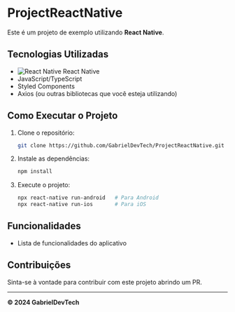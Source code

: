 # ProjectReactNative

Este é um projeto de exemplo utilizando **React Native**.

## Tecnologias Utilizadas
- ![React Native](https://img.icons8.com/ios-filled/50/000000/react-native.png) React Native
- JavaScript/TypeScript
- Styled Components
- Axios (ou outras bibliotecas que você esteja utilizando)

## Como Executar o Projeto
1. Clone o repositório:
    ```sh
    git clone https://github.com/GabrielDevTech/ProjectReactNative.git
    ```
2. Instale as dependências:
    ```sh
    npm install
    ```
3. Execute o projeto:
    ```sh
    npx react-native run-android   # Para Android
    npx react-native run-ios       # Para iOS
    ```

## Funcionalidades
- Lista de funcionalidades do aplicativo

## Contribuições
Sinta-se à vontade para contribuir com este projeto abrindo um PR.

---

**© 2024 GabrielDevTech**